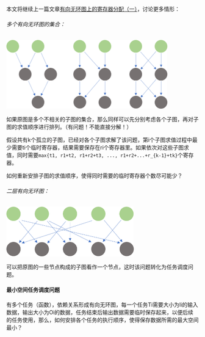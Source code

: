 本文将继续上一篇文章<a href="#有向无环图上的寄存器分配（一）">有向无环图上的寄存器分配（一）</a>，讨论更多情形：

###### 多个有向无环图的集合：

<img src="assets\register_allocation_on_dag\separate_subgraphs.png" height="180px">

如果原图是多个不相关的子图的集合，那么同样可以先分别考虑各个子图，再对子图的求值顺序进行排列。（有问题！不能直接分解！）

假设共有k个孤立的子图，已经对各个子图求解了该问题，第i个子图求值过程中最少需要ti个临时寄存器，结果需要保存在ri个寄存器里。如果依次对这些子图求值，同时需要`max{t1, r1+t2, r1+r2+t3, ..., r1+r2+...+r_{k-1}+tk}`个寄存器。

如何重新安排子图的求值顺序，使得同时需要的临时寄存器个数尽可能少？





###### 二层有向无环图：

<img src="assets\register_allocation_on_dag\bipartite_dag.png" height="130px">











可以把原图的一些节点构成的子图看作一个节点，这时该问题转化为任务调度问题。

#### 最小空间任务调度问题

有多个任务（函数），依赖关系形成有向无环图，每一个任务Ti需要大小为Ii的输入数据，输出大小为Oi的数据，任务结束后输出数据需要临时保存起来，以便后续的任务使用，那么，如何安排各个任务的执行顺序，使得保存数据所需的最大空间最小？

